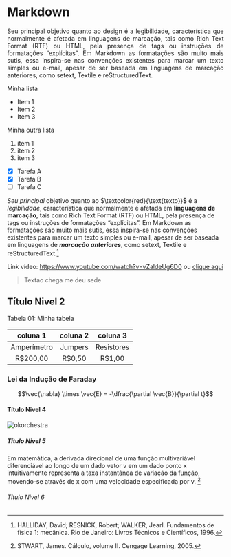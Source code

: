 # Markdown

 <p align="justify"> Seu principal objetivo quanto ao design é a legibilidade, característica que normalmente é afetada em linguagens de marcação, tais como Rich Text Format (RTF) ou HTML, pela presença de tags ou instruções de formatações “explícitas”. Em Markdown as formatações são muito mais sutis, essa inspira-se nas convenções existentes para marcar um texto simples ou e-mail, apesar de ser baseada em linguagens de marcação anteriores, como setext, Textile e reStructuredText.</p>

Minha lista
* Item 1
* Item 2
* Item 3

Minha outra lista
1. item 1
2. item 2
3. item 3

- [x] Tarefa A
- [x] Tarefa B
- [ ] Tarefa C

_Seu principal_ objetivo quanto ao $\textcolor{red}{\text{texto}}$ é a *legibilidade*, característica que normalmente é afetada em __linguagens de marcação__, tais como Rich Text Format (RTF) ou HTML, pela presença de tags ou instruções de formatações “explícitas”. Em Markdown as formatações são muito mais sutis, essa inspira-se nas convenções existentes para marcar um texto simples ou e-mail, apesar de ser baseada em linguagens de ***marcação anteriores***, como setext, Textile e reStructuredText.[^1]

[^1]: HALLIDAY, David; RESNICK, Robert; WALKER, Jearl. Fundamentos de física 1: mecânica. Rio de Janeiro: Livros Técnicos e Científicos, 1996.

Link vídeo: <https://www.youtube.com/watch?v=vZaldeUg6D0> ou [clique aqui](https://www.youtube.com/watch?v=vZaldeUg6D0)

> Textao chega me deu sede

## Título Nivel 2

Tabela 01: Minha tabela

|coluna 1|coluna 2|coluna 3|
| :---: | :---: | :---: |
|Amperímetro|Jumpers|Resistores|
|R$200,00|R$0,50|R$1,00|


### Lei da Indução de Faraday

$$\vec{\nabla} \times \vec{E} = -\dfrac{\partial \vec{B}}{\partial t}$$

#### Título Nivel 4

![okorchestra](https://user-images.githubusercontent.com/60315713/204638567-01d3fcf5-0ddf-486b-85ba-ef924c379719.jpg)

##### Título Nivel 5

Em matemática, a derivada direcional de uma função multivariável diferenciável ao longo de um dado vetor v em um dado ponto x intuitivamente representa a taxa instantânea de variação da função, movendo-se através de x com uma velocidade especificada por v. [^2]

[^2]: STWART, James. Cálculo, volume II. Cengage Learning, 2005.

###### Título Nivel 6

